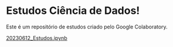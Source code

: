 # Estudos Ciência de Dados!

Este é um repositório de estudos criado pelo Google Colaboratory.

[20230612_Estudos.ipynb](https://github.com/bruno-f-assis/ML-DS-DL/blob/main/20230612_Estudos.ipynb "20230612_Estudos.ipynb")
